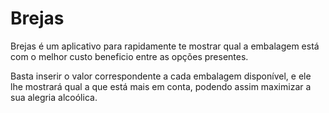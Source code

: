 # Brejas

Brejas é um aplicativo para rapidamente te mostrar qual a embalagem está com o melhor custo beneficio entre as opções presentes.

Basta inserir o valor correspondente a cada embalagem disponível, e ele lhe mostrará qual a que está mais em conta, podendo assim maximizar a sua alegria alcoólica.
